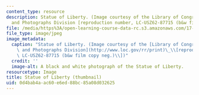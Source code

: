 ```yaml
---
content_type: resource
description: Statue of Liberty. (Image courtesy of the Library of Congress, Prints
  and Photographs Division [reproduction number, LC-USZ62-87715 (b&w film copy neg.)])
file: /media/https%3A/open-learning-course-data-rc.s3.amazonaws.com/17-960-foundations-of-political-science-spring-2005/0d4bab4aac60e6ed88bc85a08d032625_17-960s05-th.jpg
file_type: image/jpeg
image_metadata:
  caption: "Statue of Liberty. (Image courtesy of the [Library of Congress, Prints\
    \ and Photographs Division](http://www.loc.gov/rr/print)\_\\[reproduction number,\
    \ LC-USZ62-87715 (b&w film copy neg.)\\])"
  credit: ''
  image-alt: A black and white photograph of the Statue of Liberty.
resourcetype: Image
title: Statue of Liberty (thumbnail)
uid: 0d4bab4a-ac60-e6ed-88bc-85a08d032625
---
```

